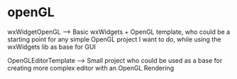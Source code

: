 # openGL

wxWidgetOpenGL --> Basic wxWidgets + OpenGL template, who could be a starting point for any simple OpenGL
                   project I want to do, while  using the wxWidgets lib as base for GUI
                   


OpenGLEditorTemplate --> Small project who could be used as a base for creating more complex editor
                         with an OpenGL Rendering
                